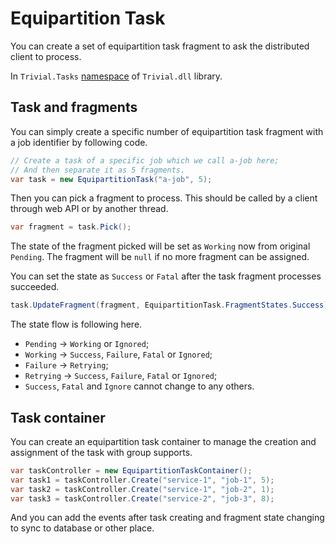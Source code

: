 # Equipartition Task

You can create a set of equipartition task fragment to ask the distributed client to process.

In `Trivial.Tasks` [namespace](../) of `Trivial.dll` library.

## Task and fragments

You can simply create a specific number of equipartition task fragment with a job identifier by following code.

```csharp
// Create a task of a specific job which we call a-job here;
// And then separate it as 5 fragments.
var task = new EquipartitionTask("a-job", 5);
```

Then you can pick a fragment to process. This should be called by a client through web API or by another thread.

```csharp
var fragment = task.Pick();
```

The state of the fragment picked will be set as `Working` now from original `Pending`. The fragment will be `null` if no more fragment can be assigned.

You can set the state as `Success` or `Fatal` after the task fragment processes succeeded.

```csharp
task.UpdateFragment(fragment, EquipartitionTask.FragmentStates.Success);
```

The state flow is following here.

- `Pending` -> `Working` or `Ignored`;
- `Working` -> `Success`, `Failure`, `Fatal` or `Ignored`;
- `Failure` -> `Retrying`;
- `Retrying` -> `Success`, `Failure`, `Fatal` or `Ignored`;
- `Success`, `Fatal` and `Ignore` cannot change to any others.

## Task container

You can create an equipartition task container to manage the creation and assignment of the task with group supports.

```csharp
var taskController = new EquipartitionTaskContainer();
var task1 = taskController.Create("service-1", "job-1", 5);
var task2 = taskController.Create("service-1", "job-2", 1);
var task3 = taskController.Create("service-2", "job-3", 8);
```

And you can add the events after task creating and fragment state changing to sync to database or other place.
